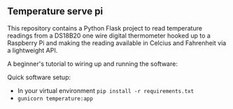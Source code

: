 
## Temperature serve pi

This repository contains a Python Flask project to read temperature readings from a DS18B20 one wire digital thermometer hooked up to a Raspberry Pi and making the reading available in Celcius and Fahrenheit via a lightweight API.

A beginner's tutorial to wiring up and running the software: 

Quick software setup:
* In your virtual environment `pip install -r requirements.txt`
* `gunicorn temperature:app`
